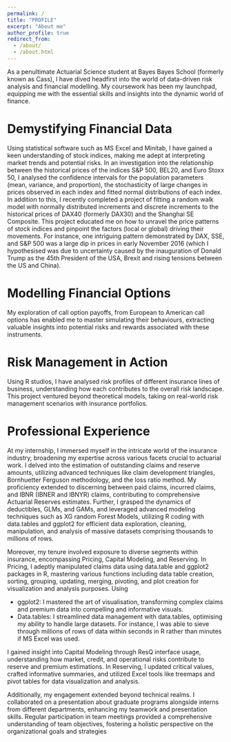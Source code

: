 ```yaml
---
permalink: /
title: "PROFILE"
excerpt: "About me"
author_profile: true
redirect_from: 
  - /about/
  - /about.html
---
```




As a penultimate Actuarial Science student at Bayes Bayes School (formerly known as Cass), I have dived headfirst into the world of data-driven risk analysis and financial modelling. My coursework has been my launchpad, equipping me with the essential skills and insights into the dynamic world of finance.

Demystifying Financial Data
======
Using statistical software such as MS Excel and Minitab, I have gained a keen understanding of stock indices, making me adept at interpreting market trends and potential risks. In an investigation into the relationship between the historical prices of the indices S&P 500, BEL20, and Euro Stoxx 50, I analysed the confidence intervals for the population parameters (mean, variance, and proportion), the stochasticity of large changes in prices observed in each index and fitted normal distributions of each index. In addition to this, I recently completed a project of fitting a random walk model with normally distributed increments and discrete increments to the historical prices of DAX40 (formerly DAX30) and the Shanghai SE Composite. This project educated me on how to unravel the price patterns of stock indices and pinpoint the factors (local or global) driving their movements. For instance, one intriguing pattern demonstrated by DAX, SSE, and S&P 500 was a large dip in prices in early November 2016 (which I hypothesised was due to uncertainty caused by the inauguration of Donald Trump as the 45th President of the USA, Brexit and rising tensions between the US and China).

Modelling Financial Options
======
My exploration of call option payoffs, from European to American call options has enabled me to master simulating their behaviours, extracting valuable insights into potential risks and rewards associated with these instruments.

Risk Management in Action
======
Using R studios, I have analysed risk profiles of different insurance lines of business, understanding how each contributes to the overall risk landscape. This project ventured beyond theoretical models, taking on real-world risk management scenarios with insurance portfolios.

Professional Experience
======
At my internship, I immersed myself in the intricate world of the insurance industry, broadening my expertise across various facets crucial to actuarial work. I delved into the estimation of outstanding claims and reserve amounts, utilizing advanced techniques like claim development triangles, Bornhuetter Ferguson methodology, and the loss ratio method. My proficiency extended to discerning between paid claims, incurred claims, and IBNR (IBNER and IBNYR) claims, contributing to comprehensive Actuarial Reserves estimates. Further, I grasped the dynamics of deductibles, GLMs, and GAMs, and leveraged advanced modeling techniques such as XG random Forest Models, utilizing R coding with data.tables and ggplot2 for efficient data exploration, cleaning, manipulation, and analysis of massive datasets comprising thousands to millions of rows.

Moreover, my tenure involved exposure to diverse segments within insurance, encompassing Pricing, Capital Modeling, and Reserving. In Pricing, I adeptly manipulated claims data using data.table and ggplot2 packages in R, mastering various functions including data table creation, sorting, grouping, updating, merging, pivoting, and plot creation for visualization and analysis purposes. Using
 * ggplot2: I mastered the art of visualisation, transforming complex claims and premium data into compelling and informative visuals.
  * Data.tables: I streamlined data management with data.tables, optimising my ability to handle large datasets. For instance, I was able to sieve through millions of rows of data within seconds in R rather than minutes if MS Excel was used.

I gained insight into Capital Modeling through ResQ interface usage, understanding how market, credit, and operational risks contribute to reserve and premium estimations. In Reserving, I updated critical values, crafted informative summaries, and utilized Excel tools like treemaps and pivot tables for data visualization and analysis.

Additionally, my engagement extended beyond technical realms. I collaborated on a presentation about graduate programs alongside interns from different departments, enhancing my teamwork and presentation skills. Regular participation in team meetings provided a comprehensive understanding of team objectives, fostering a holistic perspective on the organizational goals and strategies
